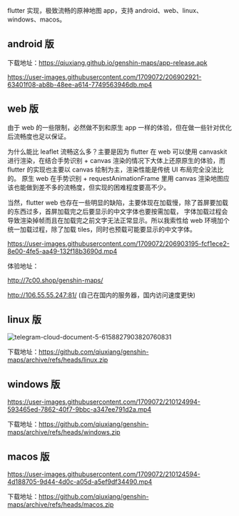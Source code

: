flutter 实现，极致流畅的原神地图 app，支持 android、web、linux、windows、macos。

## android 版

下载地址：https://qiuxiang.github.io/genshin-maps/app-release.apk

https://user-images.githubusercontent.com/1709072/206902921-63401f08-ab8b-48ee-a614-7749563946db.mp4

## web 版

由于 web 的一些限制，必然做不到和原生 app 一样的体验，但在做一些针对优化后流畅度也足以保证。

为什么能比 leaflet 流畅这么多？主要是因为 flutter 在 web 可以使用 canvaskit 进行渲染，在结合手势识别 + canvas
渲染的情况下大体上还原原生的体验，而 flutter 的实现也主要以 canvas 绘制为主，渲染性能是传统 UI 布局完全没法比的。
原生 web 在手势识别 + requestAnimationFrame 里用 canvas 渲染地图应该也能做到差不多的流畅度，但实现的困难程度要高不少。

当然，flutter web 也存在一些明显的缺陷，主要体现在加载慢，除了首屏要加载的东西过多，首屏加载完之后要显示的中文字体也要按需加载，
字体加载过程会导致渲染掉帧而且在加载完之前文字无法正常显示。所以我索性给 web 环境加个统一加载过程，除了加载 tiles，同时也预载可能要显示的中文字体。

https://user-images.githubusercontent.com/1709072/206903195-fcf1ece2-8e00-4fe5-aa49-132f18b3690d.mp4

体验地址：

http://7c00.shop/genshin-maps/

http://106.55.55.247:81/ (自己在国内的服务器，国内访问速度更快)

## linux 版

![telegram-cloud-document-5-6158827903820760831](https://user-images.githubusercontent.com/1709072/210091654-e37abb6b-32f4-487c-842c-6e3be919c66a.jpg)

下载地址：https://github.com/qiuxiang/genshin-maps/archive/refs/heads/linux.zip

## windows 版

https://user-images.githubusercontent.com/1709072/210124994-593465ed-7862-40f7-9bbc-a347ee791d2a.mp4

下载地址：https://github.com/qiuxiang/genshin-maps/archive/refs/heads/windows.zip

## macos 版

https://user-images.githubusercontent.com/1709072/210124594-4d188705-9d44-4d0c-a05d-a5ef9df34490.mp4

下载地址：https://github.com/qiuxiang/genshin-maps/archive/refs/heads/macos.zip

